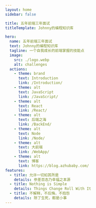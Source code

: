 ```yaml
---
layout: home
sidebar: false

title: 五年前端三年面试
titleTemplate: Johnny的编程知识库

hero:
  name: 五年前端三年面试
  text: Johnny的编程知识库
  tagline: 一个自我成长的前端掌握的技能点
  image:
    src: ./logo.webp
    alt: challenges
  actions:
    - theme: brand
      text: Introduction
      link: /Introduction/
    - theme: alt
      text: JavaScript
      link: /JavaScript/
    - theme: alt
      text: React
      link: /React/
    - theme: alt
      text: 后端之海
      link: /BackEnd/
    - theme: alt
      text: Node
      link: /Node/
    - theme: alt
      text: 大前端
      link: /WebApp/
    - theme: alt
      text: 博客
      link: https://blog.azhubaby.com/
features:
  - title: 允许一切如其所是
    details: 参差百态乃幸福之本源
  - title: Nothing is Simple
    details: Things Change Roll With It
  - title: 不解释，不后悔，不抱怨
    details: 除了生死，都是小事
---
```






